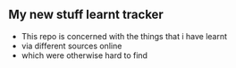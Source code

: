 ## My new stuff learnt tracker

- This repo is concerned with the things that i have learnt
- via different sources online
- which were otherwise hard to find
